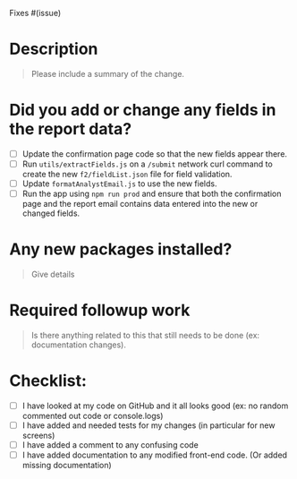 Fixes #(issue)

# Description

> Please include a summary of the change.

# Did you add or change any fields in the report data?

- [ ] Update the confirmation page code so that the new fields appear there.
- [ ] Run `utils/extractFields.js` on a `/submit` network curl command to create the new `f2/fieldList.json` file for field validation.
- [ ] Update `formatAnalystEmail.js` to use the new fields.
- [ ] Run the app using `npm run prod` and ensure that both the confirmation page and the report email contains data entered into the new or changed fields.

# Any new packages installed?

> Give details

# Required followup work

> Is there anything related to this that still needs to be done (ex: documentation changes).

# Checklist:

- [ ] I have looked at my code on GitHub and it all looks good (ex: no random commented out code or console.logs)
- [ ] I have added and needed tests for my changes (in particular for new screens)
- [ ] I have added a comment to any confusing code
- [ ] I have added documentation to any modified front-end code. (Or added missing documentation)
